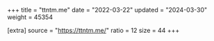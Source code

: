 +++
title = "ttntm.me"
date = "2022-03-22"
updated = "2024-03-30"
weight = 45354

[extra]
source = "https://ttntm.me/"
ratio = 12
size = 44
+++
